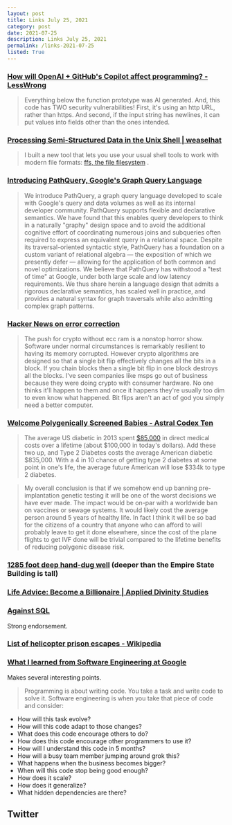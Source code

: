 ```yaml
---
layout: post
title: Links July 25, 2021
category: post
date: 2021-07-25
description: Links July 25, 2021
permalink: /links-2021-07-25
listed: True
---
```


### [How will OpenAI + GitHub's Copilot affect programming? - LessWrong](https://www.lesswrong.com/posts/YkQdokmutQim4T34u/how-will-openai-github-s-copilot-affect-programming)

> Everything below the function prototype was AI generated. And, this code has TWO security vulnerabilities! First, it's using an http URL, rather than https. And second, if the input string has newlines, it can put values into fields other than the ones intended.

### [Processing Semi-Structured Data in the Unix Shell | weaselhat](http://www.weaselhat.com/2021/06/29/processing-semi-structured-data-in-the-unix-shell/)

> I built a new tool that lets you use your usual shell tools to work with modern file formats:  [ffs, the file filesystem](https://mgree.github.io/ffs/) .

### [Introducing PathQuery, Google's Graph Query Language](https://arxiv.org/abs/2106.09799)

> We introduce PathQuery, a graph query language developed to scale with Google's query and data volumes as well as its internal developer community. PathQuery supports flexible and declarative semantics. We have found that this enables query developers to think in a naturally "graphy" design space and to avoid the additional cognitive effort of coordinating numerous joins and subqueries often required to express an equivalent query in a relational space. Despite its traversal-oriented syntactic style, PathQuery has a foundation on a custom variant of relational algebra — the exposition of which we presently defer — allowing for the application of both common and novel optimizations. We believe that PathQuery has withstood a "test of time" at Google, under both large scale and low latency requirements. We thus share herein a language design that admits a rigorous declarative semantics, has scaled well in practice, and provides a natural syntax for graph traversals while also admitting complex graph patterns.

### [Hacker News on error correction](https://news.ycombinator.com/item?id=27729226)

> The push for crypto without ecc ram is a nonstop horror show. Software under normal circumstances is remarkably resilient to having its memory corrupted. However crypto algorithms are designed so that a single bit flip effectively changes all the bits in a block. If you chain blocks then a single bit flip in one block destroys all the blocks. I've seen companies like msps go out of business because they were doing crypto with consumer hardware. No one thinks it'll happen to them and once it happens they're usually too dim to even know what happened. Bit flips aren't an act of god you simply need a better computer.

### [Welcome Polygenically Screened Babies - Astral Codex Ten](https://astralcodexten.substack.com/p/welcome-polygenically-screened-babies#comment-2300538)

> The average US diabetic in 2013 spent [$85,000](https://pubmed.ncbi.nlm.nih.gov/23953350/) in direct medical costs over a lifetime (about $100,000 in today's dollars).
> Add these two up, and Type 2 Diabetes costs the average American diabetic $835,000. With a 4 in 10 chance of getting type 2 diabetes at some point in one's life, the average future American will lose $334k to type 2 diabetes.

> My overall conclusion is that if we somehow end up banning pre-implantation genetic testing it will be one of the worst decisions we have ever made. The impact would be on-par with a worldwide ban on vaccines or sewage systems. It would likely cost the average person around 5 years of healthy life. In fact I think it will be so bad for the citizens of a country that anyone who can afford to will probably leave to get it done elsewhere, since the cost of the plane flights to get IVF done will be trivial compared to the lifetime benefits of reducing polygenic disease risk.

### [1285 foot deep hand-dug well](https://www.mybrightonandhove.org.uk/places/utilities/woodingdean-well/woodingdean-well) (deeper than the Empire State Building is tall)

### [Life Advice: Become a Billionaire | Applied Divinity Studies](https://applieddivinitystudies.com/billionaire/)

### [Against SQL](https://scattered-thoughts.net/writing/against-sql/)

Strong endorsement.

### [List of helicopter prison escapes - Wikipedia](https://en.wikipedia.org/wiki/List_of_helicopter_prison_escapes)

### [What I learned from Software Engineering at Google](https://swizec.com/blog/what-i-learned-from-software-engineering-at-google/)

Makes several interesting points.

> Programming is about writing code. You take a task and write code to solve it.
> Software engineering is when you take that piece of code and consider:
* How will this task evolve?
* How will this code adapt to those changes?
* What does this code encourage others to do?
* How does this code encourage other programmers to use it?
* How will I understand this code in 5 months?
* How will a busy team member jumping around grok this?
* What happens when the business becomes bigger?
* When will this code stop being good enough?
* How does it scale?
* How does it generalize?
* What hidden dependencies are there?

## Twitter

<Tweet tweetLink="https://twitter.com/MaxCRoser/status/1419056838151180291" />
<Tweet tweetLink="https://twitter.com/michael_nielsen/status/1418359364138721281" />
<Tweet tweetLink="https://twitter.com/johncarlosbaez/status/1417918002297643016" />
<Tweet tweetLink="https://twitter.com/ESYudkowsky/status/1417169249081053184" />
<Tweet tweetLink="https://twitter.com/SarahTaber_bww/status/1413923280470347780" />
<Tweet tweetLink="https://twitter.com/sc13ts/status/1413728007928176640" />
<Tweet tweetLink="https://twitter.com/SpencrGreenberg/status/1413536436184289287" />
<Tweet tweetLink="https://twitter.com/The_Lagrangian/status/1354481605063168000" />
<Tweet tweetLink="https://twitter.com/MaxCRoser/status/1411754398779428865" />
<Tweet tweetLink="https://twitter.com/AlvaroDeMenard/status/1410569338227245059" />
<Tweet tweetLink="https://twitter.com/trishume/status/1414254820689682434" />
<Tweet tweetLink="https://twitter.com/dm_0ney/status/1414742742530498566" />
<Tweet tweetLink="https://twitter.com/ch402/status/1409530543830536200" />
